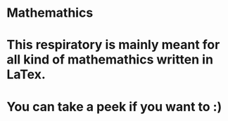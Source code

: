 # Mathemathics
# This respiratory is mainly meant for all kind of mathemathics written in LaTex.
# You can take a peek if you want to :)

